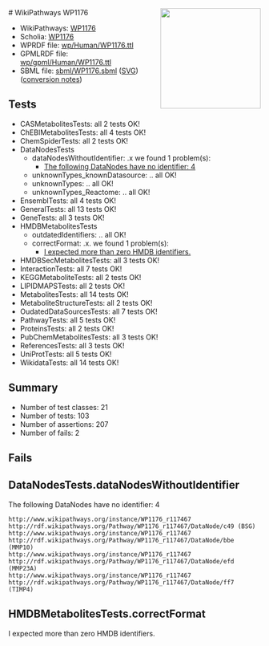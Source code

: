 <img style="float: right; width: 200px" src="../logo.png" />
# WikiPathways WP1176

* WikiPathways: [WP1176](https://identifiers.org/wikipathways:WP1176)
* Scholia: [WP1176](https://scholia.toolforge.org/wikipathways/WP1176)
* WPRDF file: [wp/Human/WP1176.ttl](../wp/Human/WP1176.ttl)
* GPMLRDF file: [wp/gpml/Human/WP1176.ttl](../wp/gpml/Human/WP1176.ttl)
* SBML file: [sbml/WP1176.sbml](../sbml/WP1176.sbml) ([SVG](../sbml/WP1176.svg)) ([conversion notes](../sbml/WP1176.txt))

## Tests
* CASMetabolitesTests: all 2 tests OK!
* ChEBIMetabolitesTests: all 4 tests OK!
* ChemSpiderTests: all 2 tests OK!
* DataNodesTests
    * dataNodesWithoutIdentifier: .x we found 1 problem(s):
        * [The following DataNodes have no identifier: 4](#d2d32fa3)
    * unknownTypes_knownDatasource: .. all OK!
    * unknownTypes: .. all OK!
    * unknownTypes_Reactome: .. all OK!
* EnsemblTests: all 4 tests OK!
* GeneralTests: all 13 tests OK!
* GeneTests: all 3 tests OK!
* HMDBMetabolitesTests
    * outdatedIdentifiers: .. all OK!
    * correctFormat: .x. we found 1 problem(s):
        * [I expected more than zero HMDB identifiers.](#ad154c1e)
* HMDBSecMetabolitesTests: all 3 tests OK!
* InteractionTests: all 7 tests OK!
* KEGGMetaboliteTests: all 2 tests OK!
* LIPIDMAPSTests: all 2 tests OK!
* MetabolitesTests: all 14 tests OK!
* MetaboliteStructureTests: all 2 tests OK!
* OudatedDataSourcesTests: all 7 tests OK!
* PathwayTests: all 5 tests OK!
* ProteinsTests: all 2 tests OK!
* PubChemMetabolitesTests: all 3 tests OK!
* ReferencesTests: all 3 tests OK!
* UniProtTests: all 5 tests OK!
* WikidataTests: all 14 tests OK!


## Summary

* Number of test classes: 21
* Number of tests: 103
* Number of assertions: 207
* Number of fails: 2

## Fails

<a name="d2d32fa3" />

## DataNodesTests.dataNodesWithoutIdentifier

The following DataNodes have no identifier: 4
```
http://www.wikipathways.org/instance/WP1176_r117467 http://rdf.wikipathways.org/Pathway/WP1176_r117467/DataNode/c49 (BSG)
http://www.wikipathways.org/instance/WP1176_r117467 http://rdf.wikipathways.org/Pathway/WP1176_r117467/DataNode/bbe (MMP10)
http://www.wikipathways.org/instance/WP1176_r117467 http://rdf.wikipathways.org/Pathway/WP1176_r117467/DataNode/efd (MMP23A)
http://www.wikipathways.org/instance/WP1176_r117467 http://rdf.wikipathways.org/Pathway/WP1176_r117467/DataNode/ff7 (TIMP4)
```

<a name="ad154c1e" />

## HMDBMetabolitesTests.correctFormat

I expected more than zero HMDB identifiers.
